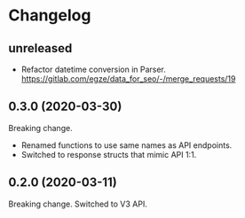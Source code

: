 # Changelog

## unreleased

* Refactor datetime conversion in Parser. https://gitlab.com/egze/data_for_seo/-/merge_requests/19


## 0.3.0 (2020-03-30)

Breaking change.
* Renamed functions to use same names as API endpoints.
* Switched to response structs that mimic API 1:1.


## 0.2.0 (2020-03-11)

Breaking change. Switched to V3 API.
